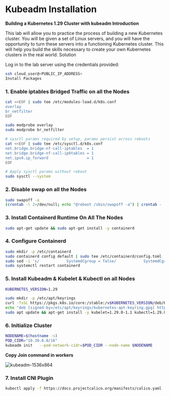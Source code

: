 # Kubeadm Installation

**Building a Kubernetes 1.29 Cluster with kubeadm
Introduction**

This lab will allow you to practice the process of building a new Kubernetes cluster. You will be given a set of Linux servers, and you will have the opportunity to turn these servers into a functioning Kubernetes cluster. This will help you build the skills necessary to create your own Kubernetes clusters in the real world.
Solution

Log in to the lab server using the credentials provided:

```bash
ssh cloud_user@<PUBLIC_IP_ADDRESS>
Install Packages
```

### 1. Enable iptables Bridged Traffic on all the Nodes

```bash
cat <<EOF | sudo tee /etc/modules-load.d/k8s.conf
overlay
br_netfilter
EOF

sudo modprobe overlay
sudo modprobe br_netfilter

# sysctl params required by setup, params persist across reboots
cat <<EOF | sudo tee /etc/sysctl.d/k8s.conf
net.bridge.bridge-nf-call-iptables  = 1
net.bridge.bridge-nf-call-ip6tables = 1
net.ipv4.ip_forward                 = 1
EOF

# Apply sysctl params without reboot
sudo sysctl --system
```

### 2. Disable swap on all the Nodes

```bash
sudo swapoff -a
(crontab -l 2>/dev/null; echo "@reboot /sbin/swapoff -a") | crontab - || true
```

### 3. Install Containerd Runtime On All The Nodes

```bash
sudo apt-get update && sudo apt-get install -y containerd
```

### 4. Configure Containerd

```bash
sudo mkdir -p /etc/containerd
sudo containerd config default | sudo tee /etc/containerd/config.toml
sudo sed -i 's/            SystemdCgroup = false/            SystemdCgroup = true/' /etc/containerd/config.toml
sudo systemctl restart containerd
```

### 5. Install Kubeadm & Kubelet & Kubectl on all Nodes

```bash
KUBERNETES_VERSION=1.29

sudo mkdir -p /etc/apt/keyrings
curl -fsSL https://pkgs.k8s.io/core:/stable:/v$KUBERNETES_VERSION/deb/Release.key | sudo gpg --dearmor -o /etc/apt/keyrings/kubernetes-apt-keyring.gpg
echo "deb [signed-by=/etc/apt/keyrings/kubernetes-apt-keyring.gpg] https://pkgs.k8s.io/core:/stable:/v$KUBERNETES_VERSION/deb/ /" | sudo tee /etc/apt/sources.list.d/kubernetes.list
sudo apt update && apt-get install -y kubelet=1.29.0-1.1 kubectl=1.29.0-1.1 kubeadm=1.29.0-1.1
```

### 6. Initialize Cluster

```bash
NODENAME=$(hostname -s)
POD_CIDR="10.30.0.0/16"
kubeadm init   --pod-network-cidr=$POD_CIDR --node-name $NODENAME
```

**Copy Join command in workers**

![kubeadm-1536x864](https://github.com/user-attachments/assets/5e37d182-5bae-40c8-93c9-73f06604ceea)

### 7.  Install CNI Plugin

```bash
kubectl apply -f https://docs.projectcalico.org/manifests/calico.yaml
```
